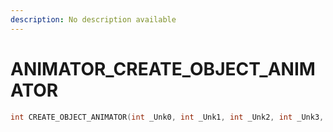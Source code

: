```yaml
---
description: No description available 
---
```


# ANIMATOR\_CREATE_OBJECT_ANIMATOR

```cpp
int CREATE_OBJECT_ANIMATOR(int _Unk0, int _Unk1, int _Unk2, int _Unk3, int _Unk4);
```